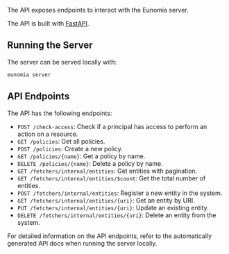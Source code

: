 The API exposes endpoints to interact with the Eunomia server.

The API is built with [FastAPI][fastapi-docs].

## Running the Server

The server can be served locally with:

```bash
eunomia server
```

## API Endpoints

The API has the following endpoints:

- `POST /check-access`: Check if a principal has access to perform an action on a resource.
- `GET /policies`: Get all policies.
- `POST /policies`: Create a new policy.
- `GET /policies/{name}`: Get a policy by name.
- `DELETE /policies/{name}`: Delete a policy by name.
- `GET /fetchers/internal/entities`: Get entities with pagination.
- `GET /fetchers/internal/entities/$count`: Get the total number of entities.
- `POST /fetchers/internal/entities`: Register a new entity in the system.
- `GET /fetchers/internal/entities/{uri}`: Get an entity by URI.
- `PUT /fetchers/internal/entities/{uri}`: Update an existing entity.
- `DELETE /fetchers/internal/entities/{uri}`: Delete an entity from the system.

For detailed information on the API endpoints, refer to the automatically generated API docs when running the server locally.

[fastapi-docs]: https://fastapi.tiangolo.com/
